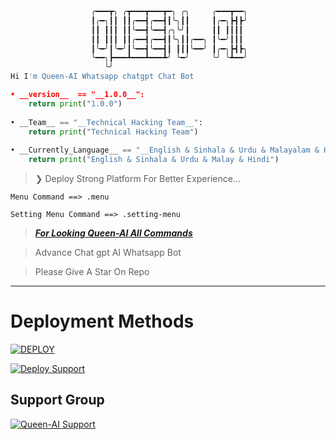 ```python
                  ╭━━━┳╮ ╭┳━━━┳━━━┳━╮ ╭╮     ╭━━━┳━━╮
                  ┃╭━╮┃┃ ┃┃╭━━┫╭━━┫┃╰╮┃┃     ┃╭━╮┣┫┣╯
                  ┃┃ ┃┃┃ ┃┃╰━━┫╰━━┫╭╮╰╯┃     ┃┃ ┃┃┃┃
                  ┃┃ ┃┃┃ ┃┃╭━━┫╭━━┫┃╰╮┃┃╭━━╮ ┃╰━╯┃┃┃
                  ┃╰━╯┃╰━╯┃╰━━┫╰━━┫┃ ┃┃┃╰━━╯ ┃╭━╮┣┫┣╮
                  ╰━━╮┣━━━┻━━━┻━━━┻╯ ╰━╯     ╰╯ ╰┻━━╯
                     ╰╯
Hi I'm Queen-AI Whatsapp chatgpt Chat Bot

• __version__  == "__1.0.0__":
    return print("1.0.0")
    
• __Team__ == "__Technical Hacking Team__":
    return print("Technical Hacking Team")
  
• __Currently_Language__ == "__English & Sinhala & Urdu & Malayalam & Hindi__":
    return print("English & Sinhala & Urdu & Malay & Hindi")
```

<div align="center">

</div>


> ❯ Deploy Strong Platform For Better Experience...

```
Menu Command ==> .menu

Setting Menu Command ==> .setting-menu

```
> [***For Looking Queen-AI All Commands***](https://github.com/DarkWinzo/Queen-AI/wiki/Queen-AI-Commands)

> Advance Chat gpt AI Whatsapp Bot
 
> Please Give A Star On Repo

---
# Deployment Methods

<a href="https://github.com/DarkWinzo/Queen-AI/wiki/Queen-AI-Deploy"><img title="DEPLOY" src="https://img.shields.io/badge/DEPLOY-h?color=black&style=for-the-badge&logo=rotaryinternational"></a>

<a href="https://github.com/DarkWinzo/Queen-AI/wiki/"><img title="Deploy Support" src="https://img.shields.io/badge/Deploy%20instructions-Touch%20Here-yellow.svg?style=for-the-badge&logo=mdbook" /></a>  

## Support Group

<a href="https://chat.whatsapp.com/CZQwGCvcyNKIVW3gPF7GqX"><img title="Queen-AI Support" src="https://img.shields.io/badge/Queen%20AI%20Deploy%20Help-Touch%20Here-green.svg?style=for-the-badge&logo=homeassistantcommunitystore" /></a>

